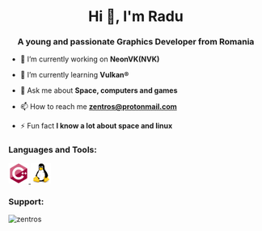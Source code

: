 <h1 align="center">Hi 👋, I'm Radu</h1>
<h3 align="center">A young and passionate Graphics Developer from Romania</h3>

- 🔭 I’m currently working on **NeonVK(NVK)**

- 🌱 I’m currently learning **Vulkan®**

- 💬 Ask me about **Space, computers and games**

- 📫 How to reach me **zentros@protonmail.com**

- ⚡ Fun fact **I know a lot about space and linux**

<h3 align="left">Languages and Tools:</h3>
<p align="left"> <a href="https://www.w3schools.com/cpp/" target="_blank" rel="noreferrer"> <img src="https://raw.githubusercontent.com/devicons/devicon/master/icons/cplusplus/cplusplus-original.svg" alt="cplusplus" width="40" height="40"/> </a> <a href="https://www.linux.org/" target="_blank" rel="noreferrer"> <img src="https://raw.githubusercontent.com/devicons/devicon/master/icons/linux/linux-original.svg" alt="linux" width="40" height="40"/> </a> </p>

<h3 align="left">Support:</h3>
<p><a href="https://ko-fi.com/zentros"> <img align="left" src="https://cdn.ko-fi.com/cdn/kofi3.png?v=3" height="50" width="210" alt="zentros" /></a></p><br><br>
